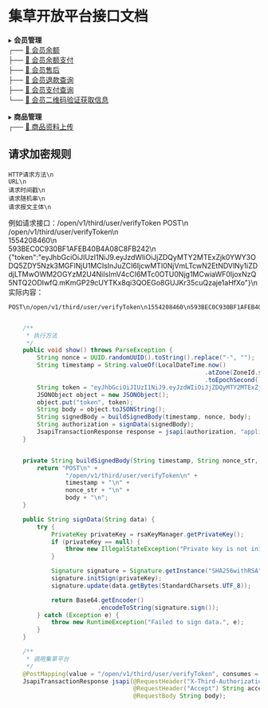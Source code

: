 # 集草开放平台接口文档

▸ **会员管理**  
    ┌── [📄 会员余额](MembershipBalance.md)  
    ├── [📄 会员余额支付](MembershipPayBalance.md)  
    ├── [📄 会员售后](MembershipRefund.md)  
    ├── [📄 会员退款查询](MembershipRefundSelect.md)  
    ├── [📄 会员支付查询](MembershipPaySelect.md)  
    └── [📄 会员二维码验证获取信息](MembershipQRCodeVerification.md)

▸ **商品管理**  
    ┌── [📄 商品资料上传](UploadProductData.md)  

## 请求加密规则
```
HTTP请求方法\n
URL\n
请求时间戳\n
请求随机串\n
请求报文主体\n
```
例如请求接口：/open/v1/third/user/verifyToken
POST\n  
/open/v1/third/user/verifyToken\n  
1554208460\n  
593BEC0C930BF1AFEB40B4A08C8FB242\n  
{"token":"eyJhbGciOiJIUzI1NiJ9.eyJzdWIiOiJjZDQyMTY2MTExZjk0YWY3ODQ5ZDY5Nzk3MGFlNjU1MCIsInJuZCI6IjcwMTI0NjVmLTcwN2EtNDVlNy1iZDdjLTMwOWM2OGYzM2U4NiIsImV4cCI6MTc0OTU0Njg1MCwiaWF0IjoxNzQ5NTQ2ODIwfQ.mKmGP29cUYTKx8qi3QOEGo8GUJKr35cuQzaje1aHfXo"}\n  
实际内容：
```
POST\n/open/v1/third/user/verifyToken\n1554208460\n593BEC0C930BF1AFEB40B4A08C8FB242\n{"token":"eyJhbGciOiJIUzI1NiJ9.eyJzdWIiOiJjZDQyMTY2MTExZjk0YWY3ODQ5ZDY5Nzk3MGFlNjU1MCIsInJuZCI6IjcwMTI0NjVmLTcwN2EtNDVlNy1iZDdjLTMwOWM2OGYzM2U4NiIsImV4cCI6MTc0OTU0Njg1MCwiaWF0IjoxNzQ5NTQ2ODIwfQ.mKmGP29cUYTKx8qi3QOEGo8GUJKr35cuQzaje1aHfXo"}\n
```
```java

    /**
     * 执行方法
     */
    public void show() throws ParseException {
        String nonce = UUID.randomUUID().toString().replace("-", "");
        String timestamp = String.valueOf(LocalDateTime.now()
                                                       .atZone(ZoneId.systemDefault())
                                                       .toEpochSecond());
        String token = "eyJhbGciOiJIUzI1NiJ9.eyJzdWIiOiJjZDQyMTY2MTExZjk0YWY3ODQ5ZDY5Nzk3MGFlNjU1MCIsInJuZCI6IjcwMTI0NjVmLTcwN2EtNDVlNy1iZDdjLTMwOWM2OGYzM2U4NiIsImV4cCI6MTc0OTU0Njg1MCwiaWF0IjoxNzQ5NTQ2ODIwfQ.mKmGP29cUYTKx8qi3QOEGo8GUJKr35cuQzaje1aHfXo";
        JSONObject object = new JSONObject();
        object.put("token", token);
        String body = object.toJSONString();
        String signedBody = buildSignedBody(timestamp, nonce, body);
        String authorization = signData(signedBody);
        JsapiTransactionResponse response = jsapi(authorization, "application/json", body);
    }


    private String buildSignedBody(String timestamp, String nonce_str, String body) {
        return "POST\n" +
                "/open/v1/third/user/verifyToken\n" +
                timestamp + "\n" +
                nonce_str + "\n" +
                body + "\n";
    }

    public String signData(String data) {
        try {
            PrivateKey privateKey = rsaKeyManager.getPrivateKey();
            if (privateKey == null) {
                throw new IllegalStateException("Private key is not initialized.");
            }

            Signature signature = Signature.getInstance("SHA256withRSA");
            signature.initSign(privateKey);
            signature.update(data.getBytes(StandardCharsets.UTF_8));

            return Base64.getEncoder()
                         .encodeToString(signature.sign());
        } catch (Exception e) {
            throw new RuntimeException("Failed to sign data.", e);
        }
    }

    /**
     * 调用集草平台
     */
    @PostMapping(value = "/open/v1/third/user/verifyToken", consumes = MediaType.APPLICATION_JSON_VALUE)
    JsapiTransactionResponse jsapi(@RequestHeader("X-Third-Authorization") String authorization,
                                   @RequestHeader("Accept") String accept,
                                   @RequestBody String body);
```

